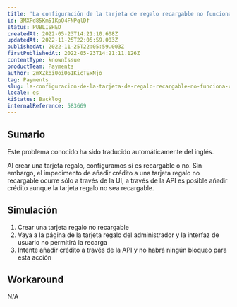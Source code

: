 ```yaml
---
title: 'La configuración de la tarjeta de regalo recargable no funciona cuando se intenta añadir crédito a la tarjeta de regalo a través de la API'
id: 3MXPd85Km51KpO4FNPqlDf
status: PUBLISHED
createdAt: 2022-05-23T14:21:10.608Z
updatedAt: 2022-11-25T22:05:59.003Z
publishedAt: 2022-11-25T22:05:59.003Z
firstPublishedAt: 2022-05-23T14:21:11.126Z
contentType: knownIssue
productTeam: Payments
author: 2mXZkbi0oi061KicTExNjo
tag: Payments
slug: la-configuracion-de-la-tarjeta-de-regalo-recargable-no-funciona-cuando-se-intenta-anadir-credito-a-la-tarjeta-de-regalo-a-traves-de-la-api
locale: es
kiStatus: Backlog
internalReference: 583669
---
```


## Sumario

<div class="alert alert-info">
  <p>Este problema conocido ha sido traducido automáticamente del inglés.</p>
</div>


Al crear una tarjeta regalo, configuramos si es recargable o no. Sin embargo, el impedimento de añadir crédito a una tarjeta regalo no recargable ocurre sólo a través de la UI, a través de la API es posible añadir crédito aunque la tarjeta regalo no sea recargable.



## Simulación



1. Crear una tarjeta regalo no recargable
2. Vaya a la página de la tarjeta regalo del administrador y la interfaz de usuario no permitirá la recarga
3. Intente añadir crédito a través de la API y no habrá ningún bloqueo para esta acción



## Workaround


N/A


